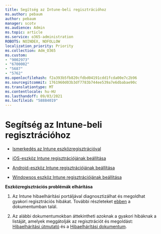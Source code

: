```yaml
---
title: Segítség az Intune-beli regisztrációhoz
ms.author: pebaum
author: pebaum
manager: scotv
ms.audience: Admin
ms.topic: article
ms.service: o365-administration
ROBOTS: NOINDEX, NOFOLLOW
localization_priority: Priority
ms.collection: Adm_O365
ms.custom:
- "9002973"
- "6700002"
- "5687"
- "5762"
ms.openlocfilehash: f2a393b5fb820cfdbd04191cdd1fcda00e7c2b96
ms.sourcegitcommit: 1761960d03b3df7783b744ee539a7e6dbabae90c
ms.translationtype: MT
ms.contentlocale: hu-HU
ms.lasthandoff: 09/03/2021
ms.locfileid: "58884019"
---
```

# <a name="help-with-intune-enrollment"></a>Segítség az Intune-beli regisztrációhoz


- [Ismerkedés az Intune eszközregisztrációval](https://docs.microsoft.com/intune/device-enrollment)

- [iOS-eszköz Intune regisztrációjának beállítása](https://docs.microsoft.com/intune/ios-enroll)

- [Android-eszköz Intune regisztrációjának beállítása](https://docs.microsoft.com/intune/android-enroll)

- [Windowsos eszköz Intune regisztrációjának beállítása](https://docs.microsoft.com/intune/windows-enroll)

**Eszközregisztrációs problémák elhárítása**

1. Az Intune hibaelhárítási portáljával diagnosztizálhat és megoldhat gyakori regisztrációs hibákat. További részleteket [ebben](https://docs.microsoft.com/intune/help-desk-operators) a dokumentumban talál.

2. Az alábbi dokumentumokban áttekintheti azoknak a gyakori hibáknak a listáját, amelyek meggátolják az regisztrációt és megoldást: [Hibaelhárítási útmutató](https://support.microsoft.com/help/4469913/troubleshooting-windows-device-enrollment-problems-in-microsoft-intune) és a [Hibaelhárítási dokumentum](https://docs.microsoft.com/intune/troubleshoot-device-enrollment-in-intune).